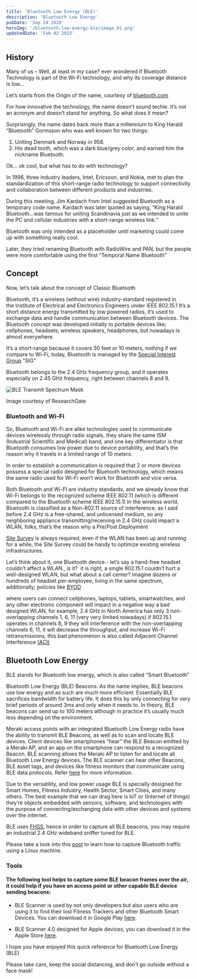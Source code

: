 ```yaml
---
title: 'Bluetooth Low Energy (BLE)'
description: 'Bluetooth Low Energy'
pubDate: 'Sep 24 2020'
heroImg: '/bluetooth-low-energy-ble/image_01.png'
updatedDate: 'Feb 02 2023'
---
```


## History

Many of us – Well, at least in my case? ever wondered if Bluetooth Technology is part of the Wi-Fi technology, and why its coverage distance is low…

Let’s starts from the Origin of the name, courtesy of [bluetooth.com](https://www.bluetooth.com/about-us/bluetooth-origin/)

For how innovative the technology, the name doesn’t sound techie. It’s not an acronym and doesn’t stand for anything. So what does it mean?

Surprisingly, the name dates back more than a millennium to King Harald “Bluetooth” Gormsson who was well known for two things:

1. Uniting Denmark and Norway in 958.
2. His dead tooth, which was a dark blue/grey color, and earned him the nickname Bluetooth.

Ok… ok cool, but what has to do with technology?

In 1996, three industry leaders, Intel, Ericsson, and Nokia, met to plan the standardization of this short-range radio technology to support connectivity and collaboration between different products and industries.

During this meeting, Jim Kardach from Intel suggested Bluetooth as a temporary code name. Kardach was later quoted as saying, “King Harald Bluetooth…was famous for uniting Scandinavia just as we intended to unite the PC and cellular industries with a short-range wireless link.”

Bluetooth was only intended as a placeholder until marketing could come up with something really cool.

Later, they tried renaming Bluetooth with RadioWire and PAN, but the people were more comfortable using the first “Temporal Name Bluetooth”

## Concept

Now, let’s talk about the concept of Classic Bluetooth

Bluetooth, it’s a wireless (without wire) industry-standard registered in the Institute of Electrical and Electronics Engineers under IEEE 802.15.1 It’s a short distance energy transmitted by low powered radios, it’s used to exchange data and handle communication between Bluetooth devices. The Bluetooth concept was developed initially to portable devices like; cellphones, headsets, wireless speakers, headphones, but nowadays is almost everywhere.

It’s a short-range because it covers 30 feet or 10 meters, nothing if we compare to Wi-Fi, today, Bluetooth is managed by the [Special Interest Group](https://en.wikipedia.org/wiki/Bluetooth_Special_Interest_Group) "SIG"

Bluetooth belongs to the 2.4 GHz frequency group, and it operates especially on 2.45 GHz frequency, right between channels 8 and 9.

![BLE Transmit Spectrum Mask](/bluetooth-low-energy-ble/image_01.png)

<figcaption>Image courtesy of ResearchGate</figcaption>

### Bluetooth and Wi-Fi

So, Bluetooth and Wi-Fi are alike technologies used to communicate devices wirelessly through radio signals, they share the same ISM (Industrial Scientific and Medical) band, and one key differentiator is that Bluetooth consumes low power due to device portability, and that’s the reason why it travels in a limited range of 10 meters.

In order to establish a communication is required that 2 or more devices possess a special radio designed for Bluetooth technology, which means the same radio used for Wi-Fi won’t work for Bluetooth and vice versa.

Both Bluetooth and Wi-FI are industry standards, and we already know that Wi-Fi belongs to the recognized scheme IEEE 802.11 (which is different compared to the Bluetooth scheme IEEE 802.15.1) In the wireless world, Bluetooth is classified as a Non-802.11 source of interference, as I said before 2.4 GHz is a free-shared, and unlicensed medium, so any neighboring appliance transmitting/receiving in 2.4 GHz could impact a WLAN, folks, that’s the reason why a Pre/Post Deployment

[Site Survey](https://www.cisco.com/c/en/us/support/docs/wireless/5500-series-wireless-controllers/116057-site-survey-guidelines-wlan-00.html) is always required, even if the WLAN has been up and running for a while, the Site Survey could be handy to optimize existing wireless infrastructures.

Let’s think about it, one Bluetooth device.- let’s say a hand-free headset couldn’t affect a WLAN., is it?  it is right, a single 802.15.1 couldn’t hurt a well-designed WLAN, but what about a call center? imagine dozens or hundreds of headset per-employee, living in the same spectrum, additionally; policies like [BYOD](https://www.forcepoint.com/cyber-edu/bring-your-own-device-byod)

where users can connect cellphones, laptops, tablets, smartwatches, and any other electronic component will impact in a negative way a bad designed WLAN, for example, 2.4 GHz in North America has only 3 non-overlapping channels 1, 6, 11 (very very limited nowadays) if 802.15.1 operates in channels 8, 9 they will interference with the non-overlapping channels 6, 11, it will decrease the throughput, and increase Wi-Fi retransmissions, this bad phenomenon is also called Adjacent Channel Interference [(ACI)](https://www.metageek.com/training/resources/adjacent-channel-congestion.html)

## Bluetooth Low Energy

BLE stands for Bluetooth low energy, which is also called “Smart Bluetooth”

Bluetooth Low Energy (BLE) Beacons. As the name implies, BLE beacons use low energy and as such are much more efficient. Essentially BLE sacrifices bandwidth for battery life. It does this by only connecting for very brief periods of around 3ms and only when it needs to. In theory, BLE beacons can send up to 100 meters although in practice it’s usually much less depending on the environment.

Meraki access points with an integrated Bluetooth Low Energy radio have the ability to transmit BLE Beacons, as well as to scan and locate BLE devices. Client devices like smartphones “hear” the BLE Beacon emitted by a Meraki AP, and an app on the smartphone can respond to a recognized Beacon. BLE scanning allows the Meraki AP to listen for and locate all Bluetooth Low Energy devices. The BLE scanner can hear other Beacons, BLE asset tags, and devices like fitness monitors that communicate using BLE data protocols. Refer [here](<https://documentation.meraki.com/MR/Bluetooth/Bluetooth_Low_Energy_(BLE)>) for more information.

Due to the versatility, and low power usage BLE is specially designed for Smart Homes, Fitness Industry, Health Sector, Smart Cities, and many others. The best example that we can drag here is IoT or (Internet of things) they’re objects embedded with sensors, software, and technologies with the purpose of connecting/exchanging data with other devices and systems over the internet.

BLE uses [FHSS](https://www.freewave.com/technology/frequency-hopping-spread-spectrum-technology/), hence in order to capture all BLE beacons, you may require an industrial 2.4 GHz wideband sniffer tuned for BLE.

Please take a look into this [post](https://www.dar-fi.com/capturing-bluetooth/) to learn how to capture Bluetooth traffic using a Linux machine.

### Tools

#### The following tool helps to capture some BLE beacon frames over the air, it could help if you have an access point or other capable BLE device sending beacons:

- BLE Scanner is used by not only developers but also users who are using it to find their lost Fitness Trackers and other Bluetooth Smart Devices. You can download it in Google Play [here](https://play.google.com/store/apps/details?id=com.macdom.ble.blescanner&hl=en_US).

- BLE Scanner 4.0 designed for Apple devices, you can download it in the Apple Store [here](https://apps.apple.com/us/app/ble-scanner-4-0/id1221763603).

I hope you have enjoyed this quick reference for Bluetooth Low Energy (BLE)

Please take care, keep the social distancing, and don’t go outside without a face mask!
